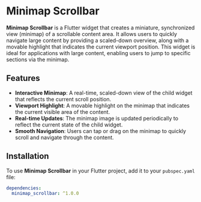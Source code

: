 # Minimap Scrollbar

**Minimap Scrollbar** is a Flutter widget that creates a miniature, synchronized view (minimap) of a scrollable content area. It allows users to quickly navigate large content by providing a scaled-down overview, along with a movable highlight that indicates the current viewport position. This widget is ideal for applications with large content, enabling users to jump to specific sections via the minimap.

## Features

- **Interactive Minimap**: A real-time, scaled-down view of the child widget that reflects the current scroll position.
- **Viewport Highlight**: A movable highlight on the minimap that indicates the current visible area of the content.
- **Real-time Updates**: The minimap image is updated periodically to reflect the current state of the child widget.
- **Smooth Navigation**: Users can tap or drag on the minimap to quickly scroll and navigate through the content.
  
## Installation

To use **Minimap Scrollbar** in your Flutter project, add it to your `pubspec.yaml` file:

```yaml
dependencies:
  minimap_scrollbar: ^1.0.0
